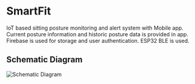 # SmartFit
IoT based sitting posture monitoring and alert system with Mobile app. Current posture information and historic posture data is provided in app. Firebase is used for storage and user authentication. ESP32 BLE is used.


## Schematic Diagram
![Schematic Diagram](https://github.com/nishit3/SmartFit/assets/90385616/48a68d07-4431-4013-8390-f1bb4dd52f59)
